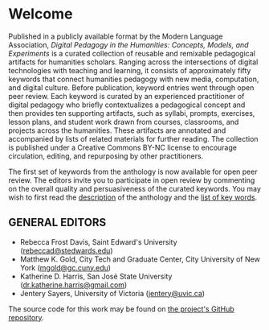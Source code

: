 # Welcome

Published in a publicly available format by the Modern Language Association, _Digital Pedagogy in the Humanities: Concepts, Models, and Experiments_ is a curated collection of reusable and remixable pedagogical artifacts for humanities scholars. Ranging across the intersections of digital technologies with teaching and learning, it consists of approximately fifty keywords that connect humanities pedagogy with new media, computation, and digital culture. Before publication, keyword entries went through open peer review. Each keyword is curated by an experienced practitioner of digital pedagogy who briefly contextualizes a pedagogical concept and then provides ten supporting artifacts, such as syllabi, prompts, exercises, lesson plans, and student work drawn from courses, classrooms, and projects across the humanities. These artifacts are annotated and accompanied by lists of related materials for further reading. The collection is published under a Creative Commons BY-NC license to encourage circulation, editing, and repurposing by other practitioners.

<div class="invite-box">

The first set of keywords from the anthology is now available for open peer review. The editors invite you to participate in open review by commenting on the overall quality and persuasiveness of the curated keywords. You may wish to first read the [description](/description) of the anthology and the [list of key words](/keywords).

</div>

## GENERAL EDITORS

 * Rebecca Frost Davis, Saint Edward's University ([rebeccad@stedwards.edu](mailto:rebeccad@stedwards.edu))
 * Matthew K. Gold, City Tech and Graduate Center, City University of New York ([mgold@gc.cuny.edu](mailto:mgold@gc.cuny.edu))
 * Katherine D. Harris, San José State University ([dr.katherine.harris@gmail.com](mailto:dr.katherine.harris@gmail.com))
 * Jentery Sayers, University of Victoria ([jentery@uvic.ca](mailto:jentery@uvic.ca))

The source code for this work may be found on [the project's GitHub repository](https://github.com/curateteaching/digitalpedagogy). 
